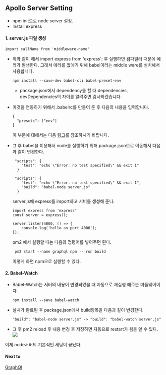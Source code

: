 ## Apollo Server Setting

- npm init으로 node server 설정.
- Install express

#### 1. server.js 파일 생성

  ```
import callName from 'middleware-name'
  ```

- 위와 같이 해서 import express from 'express'; 후 실행하면 컴파일러 때문에 에러가 발생한다.
  그래서 에러를 없애기 위해 babel이라는 middle ware를 설치해서 사용합니다.

  ```
  npm install --save-dev babel-cli babel-preset-env
  ```

  - package.json에서 dependency를 할 때 dependencies, devDependencies의 차이를 알려주면 감사하겠습니다.

- 이것을 연동하기 위해서 .babelrc를 만들어 준 후 다음의 내용을 입력합니다.

  ```
  {
    "presets": ["env"]
  }
  ```

  이 부분에 대해서는 다음 [링크](https://jaeyeophan.github.io/2017/05/16/Everything-about-babel/)를 참조하시기 바랍니다.

- 그 후 babel을 이용해서 node를 실행하기 위해 package.json으로 이동해서 다음과 같이 변경한다.

  ```
   "scripts": {
      "test": "echo \"Error: no test specified\" && exit 1"
    }
  ```

  ```
   "scripts": {
      "test": "echo \"Error: no test specified\" && exit 1",
      "build": "babel-node server.js"
    }
  ```

  server.js에 express를 import하고 서버를 생성해 준다.

  ```
  import express from 'express'
  const server = express();
  
  server.listen(4000, () => {
      console.log('hello on port 4000');
  });
  ```

  pm2 에서 실행할 때는 다음의 명령어를 넣어주면 된다.

  ```
   pm2 start --name graphql npm -- run build
  ```

  이렇게 하면 npm으로 실행할 수 있다.

#### 2. Babel-Watch

- Babel-Watch는 서버의 내용이 변경되었을 때 자동으로 재실행 해주는 미들웨어이다.

  ```
  npm install --save babel-watch
  ```

- 설치가 완료된 후 package.json에서 build항목을 다음과 같이 변경한다.

  ```
  "build": "babel-node server.js" -> "build": "babel-watch server.js"
  ```

- 그 후 pm2 reload 후 내용 변경 후 저장하면 자동으로 restart가 됨을 알 수 있다.
  ![](Images/ApolloService/step01.png)

이제 node서버의 기본적인 세팅이 끝났다.

#### Next to

[GraphQl](ApolloServer2.md)